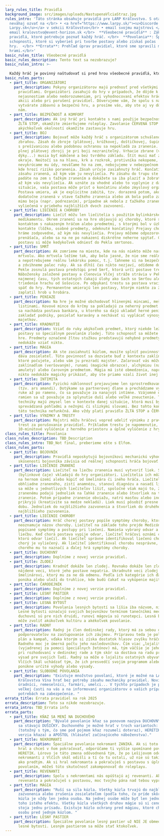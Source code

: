 ```yaml
---
larp_rules_title: Pravidlá
background_image: src/images/uploads/NastupenaVlciaStraz.jpg
rules_intro: 'Táto stránka obsahuje pravidlá pre LARP Kráľovstvo. S otázkami sa
  neváhaj ozvať na </br> • <a href="https://www.larpy.sk/"><u>Discorde
  Larpy.sk</u></a> v sekcii Kráľovstvo</br> • email svojmu majstrovi </br>  •
  email kralovstvo@event-horizon.sk </br>  **Všeobecné pravidlá** : Základné
  pravidlá, ktoré potrebuje poznať každý hráč. </br>  **Povolania**: Špeciálne
  schopnosti, ktoré si vyberieš pri tvorbe postavy alebo získaš počas
  hry.  </br> **Errata**: Prehľad úprav pravidiel, ktoré sme spravili medzi
  hrami.</br>'
basic_rules_title: Všeobecné pravidlá
basic_rules_description: Tento text sa nezobrazuje?
basic_rules_intro: >-
  
  Každý hráč je povinný naštudovať si pred hrou všeobecné pravidlá, ktoré osahujú súhrn toho, s čím sa na hre môže stretnúť.  <br><br>Celé znenie všeobecných pravidiel si môžeš stiahnuť tu: <a href="https://kralovstvovina.event-horizon.sk/vseobecne-pravidla-2023.pdf">VŠEOBECNÉ PRAVIDLÁ</a>
basic_rules_parts:
  - part_title: ORGANIZÁTORI
    part_description: Pokyny organizátorov majú prednosť pred všetkými ostatnými
      pravidlami. Organizátori zasahujú do hry v prípadoch, že dôjde k
      nejasnostiam alebo nedorozumeniam, pri vyhodnocovaní efektov hráčskych
      akcii alebo pri porušení pravidiel. Dôverujeme vám, že spolu s nami
      vytvárate zábavnú a bezpečnú hru, a prosíme vás, aby ste aj vy dôverovali
      nám.
  - part_title: BEZPEČNOSŤ A KOMFORT
    part_description: Ak iný hráč pri kontakte s nami použije bezpečnostný signál
      ŽLTÁ STOP, okamžite zmierňujeme roleplay. Zavolanie ČERVENÁ STOP za
      akýchkoľvek okolností okamžite zastavuje hru.
  - part_title: BOJ
    part_description: Bojovať môže každý hráč s organizátorom schválenou mäkčenou
      zbraňou. Zásah do zbroje (plátovej, krúžkovej, doštičkovej, šupinovej...)
      s prešívanicou alebo podobnou ochranou sa nepokladá za zranenie. Človek v
      plnej plátovej zbroji je pri boji nezraniteľný. Vrhacie zbrane (vrhacie
      dýky...) musia byť mäkčené a bez tvrdého základu. Štít musí mať zmäkčené
      okraje. Neútočí sa na hlavu, krk a rozkrok, protivníka nekopeme,
      nevykrúcame mu údy, neváľame ho na zem, nebojujeme v nebezpečnom teréne,
      kde hrozí riziko poranenia. Zásah určuje zasiahnutý hráč. Končatina je po
      zásahu zranená, až kým vám ju nevyliečia. Po zásahu do trupu ste porazení,
      padáte na zem s ťažkým zranením a dokážete sa iba plaziť a žobrať o pomoc,
      až kým vás nevyliečia. Ak uznáte za vhodné alebo to vyplynie z danej
      situácie, vaša postava môže prísť o končatinu alebo zmyslový orgán.
      Postava umiera, ak je explicitne zabitá, tzv. dorazená potom, ako bola
      dodatočne zranená v stave ťažkého zranenia alebo ak bola podlo zavraždená
      mimo boja (napr. podrezaním), prípadne ak nebola z ťažkého zranenia
      vyliečená v priebehu najbližších dvoch zazvonení.
  - part_title: LIEČENIE A CHOROBY
    part_description: Liečiť môžu len liečitelia s použitím bylinkárskeho
      medikamentu. Okrem zranení sa na hre objavujú aj choroby, ktoré sa šíria
      kontaktom s nakazeným hráčom alebo predmetmi, s ktorými bol v úzkom
      kontakte (lôžko, osobné predmety, odeknuté končatiny) Prejavy choroby
      hráme zodpovedne, až kým nás nevyliečia. Prejavy môžeme odpozorovať od
      prenášača, alebo sa na ne po nakazení diskrétne neherne spýtať. Chorú
      postavu si môže kedykoľvek odniesť do Pekla smrtonos.
  - part_title: SMRŤ
    part_description: Ak zomrieme na mieste, kde na nás niekto môže naraziť, hráme
      mŕtvolu. Ako mŕtvola ležíme tak, aby bolo jasné, že nie sme reálne zranení
      a nepotrebujeme reálnu lekársku pomoc, t.j. ľahneme si na bezpečné miesto
      a zdvihneme palec ruky. Ak sa dlhší čas nikto nezjaví, odídeme do Pekla. V
      Pekle zosnulá postava predstúpi pred Smrť, ktorá určí postave trest.
      Nábožensky založené postavy a členovia Vlčej stráže strávia v Pekle
      najmenej času, tých ostatných čakajú úlohy ako šach so Smrťou alebo
      triedenie hrachu od šošovice. Po odpykaní trestu sa postava vracia živá
      späť do hry. Permanentne umierajú len postavy, ktorým niekto za života
      zaplatil hrob u hrobára.
  - part_title: PENIAZE
    part_description: Na hre je možné obchodovať hlinenými mincami, mešcami a
      listinami. Kovové mince do krčmy sa pokladajú za neherný predmet. Na hre
      sa nachádza postava bankára, u ktorého sa dajú ukladať herné peniaze,
      zakladať podniky, posielať karavány a nechávať si vyplácať výnosy z
      majetkov.
  - part_title: KRADNUTIE
    part_description: Vziať do ruky akýkoľvek predmet, ktorý niekde leží, môžu iba
      postavy so špeciálnym povolaním zlodej. Túto schopnosť sa môžete naučiť na
      hre. Predmety označené žltou stužkou predstavujú nehybné predmety, ktoré
      nedokáže vziať nikto.
  - part_title: MÁGIA
    part_description: Ak ste zasiahnutí kúzlom, musíte splniť povinnosť, ktorú vám
      dáva zosielateľ. Túto povinnosť sa dozviete buď z kontextu zaklínadla,
      ktoré počujete, alebo vám ju prezradí majster. Začarovať vás môžu
      zaklínadlom (veršovaným), runami (magické obrazce), alchýmiou (nápoje,
      amulety) alebo čarovným predmetom. Mágia má isté obmedzenia, napríklad vám
      nikto nedokáže magicky prikázať, aby ste priamo vzali život inej postave.
  - part_title: INTIMITA
    part_description: Fyzickú náklonnosť prejavujeme len sprostredkovanými gestami
      (tzv. ars amandi). Dotýkame sa partnerovej dlane a prechádzame vyššie po
      ruke až po rameno, čo sa považuje za nanajvýš intímne. Vzájomné držanie
      ramien sa už považuje za splynutie duší alebo veľké zneuctenie. Tieto
      techniky majú zmysel len v kontexte danej situácie, ktorá musí byť
      sprevádzaná pohľadmi a nežnými či slizkými slovami. Bez tohto kontextu je
      táto technika nefunkčná. Ako vždy platí pravidlo ŽLTÁ STOP a ČERVENÁ STOP.
  - part_title: VÝNIMKY A TRESTY
    part_description: Majstri môžu hráčovi vopred udeliť výnimku z pravidiel, ako aj
      trest za porušovanie pravidiel. Príkladom trestu je napomenutie,
      10-minútové vylúčenie z herného priestoru a úplné vylúčenie z hry.
class_rules_title: Povolania
class_rules_description: TBD_Description
class_rules_intro: TBD_Not final, preberieme ešte s Elfom.
class_rules_parts:
  - part_title: BOJOVNÍK
    part_description: Pravidlá neposkytujú bojovníkovi mechanickú výhodu. Sila a
      skúsenosti bojovníka závisia od reálnej schopnosti hráča bojovať.
  - part_title: LIEČENIE ZRANENÍ
    part_description: Liečiteľ na liečbu zranenia musí vytvoriť liek. Suroviny
      (bylinkové čaje) vkladajú do hry organizátori. Liečitelia ich môžu nájsť
      na hernom území alebo kúpiť od šmelinára či iného hráča. Liečiteľ
      obhliadne zraneného, zistí anamnézu, stanoví diagnózu a nasadí liečbu. Tá
      sa môže u jednotlivých liečiteľov líšiť, spoločné však majú to, že
      zranenému podajú jednoliek na ľahké zranenie alebo štvorliek na ťažké
      zranenie. Potom prípadne zranenie obviažu, natrú masťou alebo inou formou
      prikryjú (kreativite sa medze nekladú). Liek musí pôsobiť presne stanovenú
      dobu. Jednoliek do najbližšieho zazvonenia a štvorliek do druhého
      najbližšieho zazvonenia.
  - part_title: LIEČENIE CHOROBY
    part_description: Hráč chorej postavy popíše symptómy choroby, ktorú má, ale
      neoznamuje názov choroby. Liečiteľ na základe toho prejde Medicón, kde má
      popísané symptómy a postupy pri liečení. Namieša vybraný odvar a aplikuje
      liečbu. Keď chorá postava vypije odvar, liečiteľ hráčovi oznámi chorobu,
      ktorú odvar liečil. Ak liečiteľ správne identifikoval liečenú chorobu,
      chorý je vyliečený. Ak liečiteľ identifikoval chorobu nesprávne, hráč
      chorého mu to naznačí a ďalej hrá symptómy choroby.
  - part_title: DUCHOVNÝ
    part_description: Doplníme z novej verzie pravidiel.
  - part_title: ZLODEJ
    part_description: Kradnúť dokáže len zlodej. Rovnako dokáže len zlodej brať
      nájdené veci, ktoré jeho postave nepatria. Ukradnuté veci zlodej donesie
      šmelinárovi, ktorý mu za ne dá odmenu. Podľa ich kategórie ich ďalej
      ponúka alebo uloží do truhlice, kde budú čakať na vykúpenie majiteľom.
  - part_title: ČARODEJNÍK
    part_description: Doplníme z novej verzie pravidiel.
  - part_title: LESNÝ PASTIER
    part_description: Doplníme z novej verzie pravidiel.
  - part_title: LESNÁ BYTOSŤ
    part_description: Povolania lesných bytostí sa líšia iba názvom, nie mechanicky.
      Lesné bytosti označujú svojich bojovníkov termínom tanečníkmi meča,
      duchovní sú pre nich druidi, runoví mágovia sú runotepci. Lesná bytosť si
      môže zvoliť akúkoľvek kultúru a akékoľvek povolanie.
  - part_title: RADNÝ
    part_description: Radný je člen dedinskej rady, ktorý má za sebou dostatok
      podporovateľov na zastupovanie ich záujmov. Prípravou teda je politický
      plán a kampaň, vďaka ktorým si získa dostatok hlasov zvyšku hráčov na hre.
      Radného moc je úmerná počtu jeho nasledovníkov. Čím viac „lojality“
      (vyjadrenej za pomoci špeciálnych žetónov) má, tým väčšie je jeho slovo
      pri rozhodovaní v dedinskej rade a tým skôr sa dostáva na radu pri výbere
      výsad pre svojich ľudí. Radný sa môže o lojalitu ostatných obyvateľov
      Vlčích Skál uchádzať tým, že ich presvedčí svojim programom alebo im
      ponúkne určité výhody alebo výsady.
  - part_title: SLOBODNÉ POVOLANIA
    part_description: "Existuje množstvo povolaní, ktoré je možné na LARPe
      Kráľovstva Vína hrať bez potreby zásahu mechaniky pravidiel. Novinári,
      úradníci, remeselníci, farmári, umelci... V týchto prípadoch je príprava z
      veľkej časti na vás a na informovaní organizátorov o vašich prípadných
      potrebách na zabezpečenie. "
errata_title: Errata pravidiel na rok 2025
errata_description: Toto sa nikde nezobrazuje.
errata_intro: TBD_Errata info
errata_parts:
  - part_title: KŇAZ SA MENÍ NA DUCHOVÉHO
    part_description: "Bývalé povolanie kňaz sa ponovom nazýva DUCHOVNÝ a zo svedomí
      sa stávajú DUŠIČKY. Duchovného je možné hrať v troch variantoch: KŇAZ
      (totožný s tým, čo sme pod pojmom kňaz rozumeli doteraz), HERETIK (temná
      verzia kňaza) a APOŠTOL (hlásateľ začínajúceho náboženstva)."
  - part_title: NEKROMANTI
    part_description: Špaciálne povolanie nekromant ZANIKÁ. Ak si toto povolanie
      hral a chceš v ňom pokračovať, odporúčame ti vyššie spomínané povolanie
      HERETIK. Lórovo je táto zmena odôvodnená tým, že po Lešijovom odchode
      nekromanti z Vlčích skál odišli a tí čo tu ostali, už nie sú takí silní
      ako predtým. Ak si hral nekromanta a pokračuješ s postavou s úplne iným
      povolaním, môžeš túto skutočnosť zakomponovať do roleplayu.
  - part_title: REVENANTI
    part_description: Spolu s nekromntami nás opúštajú aj revenanti. Ak si hral
      revenanta a pokračuješ s postavou, moc tvojho pána nad tebou vyprchala.
  - part_title: MÁGIA
    part_description: "Ruší sa sila kúzla. Všetky kúzla trvajú do najbližšieho
      zazvonenia alebo zrušenia zosielateľom (podľa toho, čo príde skôr). Cieľom
      kúzla je vždy len jedna osoba. Na jednej osobe môže byť len jedno kúzlo
      toho istého efektu. Všetky kúzla všetkých druhov mágie sú si cenou rovné a
      stoja jednu prísadu. Existuje kúzlo ochrany pred mágiou, ktoré chráni
      osobu pred jedným kúzlom. "
  - part_title: LESNÝ PASTIER
    part_description: Špeciálne povolanie lesný pastier už NIE JE obmedzené iba pre
      lesné bytosti. Lesným pastierom sa môže stať ktokoľvek.
---
```

